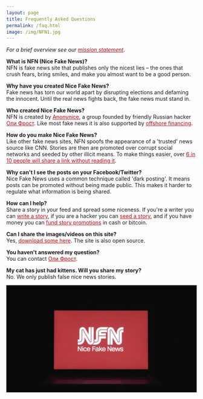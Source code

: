 ```yaml
---
layout: page
title: Frequently Asked Questions
permalink: /faq.html
image: /img/NFN1.jpg
---
```


<style>

article {
    font-size: 1.3em;

}
.full-width {
  background-color: #0c0c0c;
  color: white;
}

header {
  border-bottom: 3px solid #BE0712;
}
a {
  color: #BE0712;
}

</style>

*For a brief overview see our [mission statement](/whoarewe)*.

**What is NFN (Nice Fake News)?**  
NFN is fake news site that publishes only the nicest lies – the ones that crush fears, bring smiles, and make you almost want to be a good person.

**Why have you created Nice Fake News?**  
Fake news has torn our world apart by disrupting elections and defaming the innocent. Until the real news fights back, the fake news must stand in.

**Who created Nice Fake News?**  
NFN is created by [Anonynice](/joinus), a group founded by friendly Russian hacker <a href="http://olifro.st" class="russian">Оли Фрост</a>. Like most fake news it is also supported by [offshore financing](/donate).

**How do you make Nice Fake News?**  
Like other fake news sites, NFN spoofs the appearance of a 'trusted' news source like CNN. Stories are then are promoted over corrupt social networks and seeded by other illicit means. To make things easier, over [6 in 10 people will share a link without reading it](https://www.forbes.com/sites/jaysondemers/2016/08/08/59-percent-of-you-will-share-this-article-without-even-reading-it/#7782c6032a64).

**Why can't I see the posts on your Facebook/Twitter?**  
Nice Fake News uses a common technique called 'dark posting'. It means posts can be promoted without being made public. This makes it harder to regulate what information is being shared.

**How can I help?**  
Share a story in your feed and spread some niceness. If you're a writer you can [write a story](/submit), if you are a hacker you can [seed a story](/joinus), and if you have money you can [fund story promotions](/donate) in cash or bitcoin.

**Can I share the images/videos on this site?**  
Yes, [download some here](/images.zip). The site is also open source.

**You haven't answered my question?**  
You can contact [Оли Фрост](mailto:mail@olifro.st).

**My cat has just had kittens. Will you share my story?**  
No. We only publish false nice news stories.

![](/img/NFN1.jpg)
